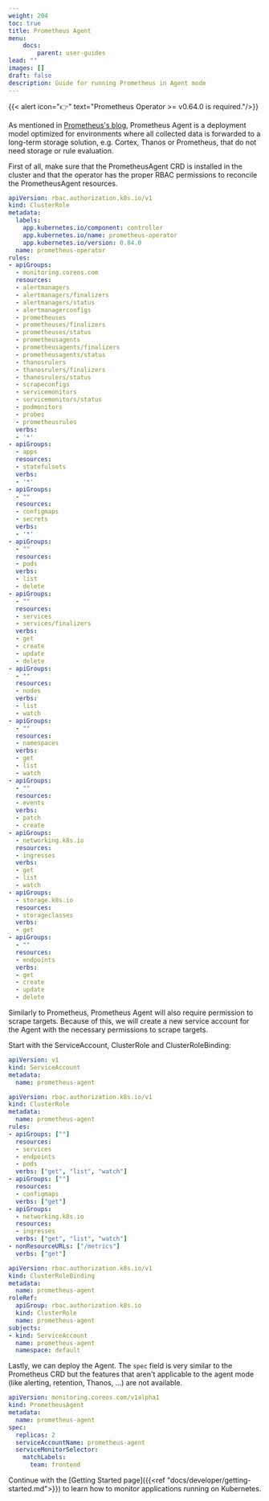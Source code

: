 ```yaml
---
weight: 204
toc: true
title: Prometheus Agent
menu:
    docs:
        parent: user-guides
lead: ""
images: []
draft: false
description: Guide for running Prometheus in Agent mode
---
```


{{< alert icon="👉" text="Prometheus Operator >= v0.64.0 is required."/>}}

As mentioned in [Prometheus's blog](https://prometheus.io/blog/2021/11/16/agent/), Prometheus Agent
is a deployment model optimized for environments where all collected data is forwarded to
a long-term storage solution, e.g. Cortex, Thanos or Prometheus, that do not need storage or rule evaluation.

First of all, make sure that the PrometheusAgent CRD is installed in the cluster and that the operator has the proper RBAC permissions to reconcile the PrometheusAgent resources.

```yaml mdox-exec="cat example/rbac/prometheus-operator/prometheus-operator-cluster-role.yaml"
apiVersion: rbac.authorization.k8s.io/v1
kind: ClusterRole
metadata:
  labels:
    app.kubernetes.io/component: controller
    app.kubernetes.io/name: prometheus-operator
    app.kubernetes.io/version: 0.84.0
  name: prometheus-operator
rules:
- apiGroups:
  - monitoring.coreos.com
  resources:
  - alertmanagers
  - alertmanagers/finalizers
  - alertmanagers/status
  - alertmanagerconfigs
  - prometheuses
  - prometheuses/finalizers
  - prometheuses/status
  - prometheusagents
  - prometheusagents/finalizers
  - prometheusagents/status
  - thanosrulers
  - thanosrulers/finalizers
  - thanosrulers/status
  - scrapeconfigs
  - servicemonitors
  - servicemonitors/status
  - podmonitors
  - probes
  - prometheusrules
  verbs:
  - '*'
- apiGroups:
  - apps
  resources:
  - statefulsets
  verbs:
  - '*'
- apiGroups:
  - ""
  resources:
  - configmaps
  - secrets
  verbs:
  - '*'
- apiGroups:
  - ""
  resources:
  - pods
  verbs:
  - list
  - delete
- apiGroups:
  - ""
  resources:
  - services
  - services/finalizers
  verbs:
  - get
  - create
  - update
  - delete
- apiGroups:
  - ""
  resources:
  - nodes
  verbs:
  - list
  - watch
- apiGroups:
  - ""
  resources:
  - namespaces
  verbs:
  - get
  - list
  - watch
- apiGroups:
  - ""
  resources:
  - events
  verbs:
  - patch
  - create
- apiGroups:
  - networking.k8s.io
  resources:
  - ingresses
  verbs:
  - get
  - list
  - watch
- apiGroups:
  - storage.k8s.io
  resources:
  - storageclasses
  verbs:
  - get
- apiGroups:
  - ""
  resources:
  - endpoints
  verbs:
  - get
  - create
  - update
  - delete
```

Similarly to Prometheus, Prometheus Agent will also require permission to scrape targets. Because of this, we will create a new service account for the Agent with the necessary permissions to scrape targets.

Start with the ServiceAccount, ClusterRole and ClusterRoleBinding:

```yaml mdox-exec="cat example/rbac/prometheus-agent/prometheus-service-account.yaml"
apiVersion: v1
kind: ServiceAccount
metadata:
  name: prometheus-agent
```

```yaml mdox-exec="cat example/rbac/prometheus-agent/prometheus-cluster-role.yaml"
apiVersion: rbac.authorization.k8s.io/v1
kind: ClusterRole
metadata:
  name: prometheus-agent
rules:
- apiGroups: [""]
  resources:
  - services
  - endpoints
  - pods
  verbs: ["get", "list", "watch"]
- apiGroups: [""]
  resources:
  - configmaps
  verbs: ["get"]
- apiGroups:
  - networking.k8s.io
  resources:
  - ingresses
  verbs: ["get", "list", "watch"]
- nonResourceURLs: ["/metrics"]
  verbs: ["get"]
```

```yaml mdox-exec="cat example/rbac/prometheus-agent/prometheus-cluster-role-binding.yaml"
apiVersion: rbac.authorization.k8s.io/v1
kind: ClusterRoleBinding
metadata:
  name: prometheus-agent
roleRef:
  apiGroup: rbac.authorization.k8s.io
  kind: ClusterRole
  name: prometheus-agent
subjects:
- kind: ServiceAccount
  name: prometheus-agent
  namespace: default
```

Lastly, we can deploy the Agent. The `spec` field is very similar to the Prometheus CRD but the features that aren't applicable to the agent mode (like alerting, retention, Thanos, ...) are not available.

```yaml mdox-exec="cat example/rbac/prometheus-agent/prometheus.yaml"
apiVersion: monitoring.coreos.com/v1alpha1
kind: PrometheusAgent
metadata:
  name: prometheus-agent
spec:
  replicas: 2
  serviceAccountName: prometheus-agent
  serviceMonitorSelector:
    matchLabels:
      team: frontend
```

Continue with the [Getting Started page]({{<ref "docs/developer/getting-started.md">}}) to learn how to monitor applications running on Kubernetes.
